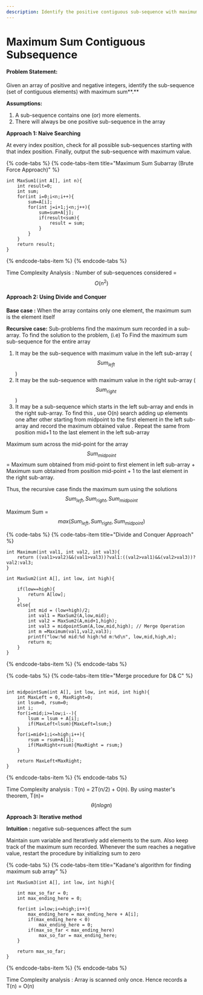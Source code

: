 ```yaml
---
description: Identify the positive contiguous sub-sequence with maximum sum
---
```


# Maximum Sum Contiguous Subsequence

#### Problem Statement:

Given an array of positive and negative integers, identify the sub-sequence \(set of contiguous elements\) with maximum sum**.** 

**Assumptions:** 

1. A sub-sequence contains one \(or\) more elements.
2. There will always be one positive sub-sequence in the array

**Approach 1: Naive Searching**

At every index position, check for all possible sub-sequences starting with that index position. Finally, output the sub-sequence with maximum value. 

{% code-tabs %}
{% code-tabs-item title="Maximum Sum Subarray \(Brute Force Approach\)" %}
```text
int MaxSum1(int A[], int n){
	int result=0;
	int sum;
	for(int i=0;i<n;i++){
		sum=A[i];
		for(int j=i+1;j<n;j++){
			sum=sum+A[j];
			if(result<sum){
				result = sum;
			}
		}
	}
	return result;
}
```
{% endcode-tabs-item %}
{% endcode-tabs %}

Time Complexity Analysis : Number of sub-sequences considered = $$O(n^{2})$$ 

#### Approach 2: Using Divide and Conquer

**Base case :** When the array contains only one element, the maximum sum is the element itself

**Recursive case:** Sub-problems find the maximum sum recorded in a sub-array. To find the solution to the problem, \(i.e\) To Find the maximum sum sub-sequence for the entire array

1. It may be the sub-sequence with maximum value in the  left sub-array \( $$Sum_{left}$$\)
2. It may be the sub-sequence with maximum value in the  right sub-array \( $$Sum_{right}$$ \)
3. It may be a sub-sequence which starts in the left sub-array and ends in the right sub-array. To find this , use O\(n\) search adding up elements one after other starting from midpoint to the first element in the left sub-array and record the maximum obtained value . Repeat the same from position mid+1 to the last element in the left sub-array

Maximum sum across the mid-point for the array $$Sum_{midpoint}$$   = Maximum sum obtained from mid-point to first element in left sub-array + Maximum sum obtained from position mid-point + 1 to the last element in the right sub-array.

Thus, the recursive case finds the maximum sum using the solutions $$Sum_{left}, Sum_{right}, Sum_{midpoint}$$ 

Maximum Sum = $$max(Sum_{left},Sum_{right},Sum_{midpoint})$$ 

{% code-tabs %}
{% code-tabs-item title="Divide and Conquer Approach" %}
```text
int Maximum(int val1, int val2, int val3){
	return ((val1>val2)&&(val1>val3))?val1:((val2>val1)&&(val2>val3))?val2:val3;
}

int MaxSum2(int A[], int low, int high){

	if(low==high){
		return A[low];
	}
	else{
		int mid = (low+high)/2;
		int val1 = MaxSum2(A,low,mid);
		int val2 = MaxSum2(A,mid+1,high);
		int val3 = midpointSum(A,low,mid,high); // Merge Operation
		int m =Maximum(val1,val2,val3);
		printf("low:%d mid:%d high:%d m:%d\n", low,mid,high,m);
		return m;
	}
}
```
{% endcode-tabs-item %}
{% endcode-tabs %}

{% code-tabs %}
{% code-tabs-item title="Merge procedure for D& C" %}
```text

int midpointSum(int A[], int low, int mid, int high){
	int MaxLeft = 0, MaxRight=0;
	int lsum=0, rsum=0;
	int i;
	for(i=mid;i>=low;i--){
		lsum = lsum + A[i];
		if(MaxLeft<lsum){MaxLeft=lsum;}
	}
	for(i=mid+1;i<=high;i++){
		rsum = rsum+A[i];
		if(MaxRight<rsum){MaxRight = rsum;}
	}

	return MaxLeft+MaxRight;
}
```
{% endcode-tabs-item %}
{% endcode-tabs %}

Time Complexity analysis : T\(n\) = 2T\(n/2\) + O\(n\). By using master's theorem, T\(n\)= $$\theta(nlogn)$$ 

**Approach 3: Iterative method**

**Intuition :** negative sub-sequences affect the sum

Maintain sum variable and Iteratively add elements to the sum. Also keep track of the maximum sum recorded. Whenever the sum reaches a negative value, restart the procedure by initializing sum to zero

{% code-tabs %}
{% code-tabs-item title="Kadane\'s algorithm for finding maximum sub array" %}
```text
int MaxSum3(int A[], int low, int high){

	int max_so_far = 0;
	int max_ending_here = 0;

	for(int i=low;i<=high;i++){
		max_ending_here = max_ending_here + A[i];
		if(max_ending_here < 0)
			max_ending_here = 0;
		if(max_so_far < max_ending_here)
			max_so_far = max_ending_here;
	}

	return max_so_far;
}
```
{% endcode-tabs-item %}
{% endcode-tabs %}

Time Complexity analysis : Array is scanned only once. Hence records a T\(n\) = O\(n\)

